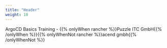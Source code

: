 ```yaml
---
title: "Header"
weight: 10
---
```


<!-- markdownlint-disable MD033 -->
<div class="pdf-header">
<p>ArgoCD Basics Training - {{% onlyWhen rancher %}}Puzzle ITC GmbH{{% /onlyWhen %}}{{% onlyWhenNot rancher %}}acend gmbh{{% /onlyWhenNot %}}</p>
</div>
<!-- markdownlint-enable MD033 -->
